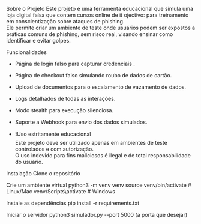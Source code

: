 Sobre o Projeto
Este projeto é uma ferramenta educacional que simula uma loja digital falsa que contem cursos online de it
ojectivo: para treinamento em conscientização sobre ataques de phishing.  
Ele permite criar um ambiente de teste onde usuários podem ser expostos a práticas comuns de phishing, sem risco real, visando ensinar como identificar e evitar golpes.

 Funcionalidades
- Página de login falso para capturar credenciais .
- Página de checkout falso simulando roubo de dados de cartão.
- Upload de documentos para o escalamento de vazamento de dados.
- Logs detalhados de todas as interações.
- Modo stealth para execução silenciosa.
- Suporte a Webhook para envio dos dados simulados.

- ❗Uso estritamente educacional  
Este projeto deve ser utilizado apenas em ambientes de teste controlados e com autorização.  
 O uso indevido para fins maliciosos é ilegal e de total responsabilidade do usuário.

Instalação
Clone o repositório

Crie um ambiente virtual
python3 -m venv venv
source venv/bin/activate   # Linux/Mac
venv\Scripts\activate      # Windows

Instale as dependências
pip install -r requirements.txt

 Iniciar o servidor
 python3 simulador.py  --port 5000 (a porta que desejar)

